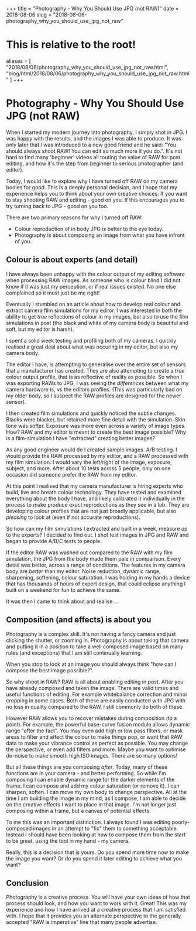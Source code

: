 +++
title = "Photography - Why You Should Use JPG (not RAW)"
date = 2018-08-06
slug = "2018-08-06-photography_why_you_should_use_jpg_not_raw"
# This is relative to the root!
aliases = [ "2018/08/06/photography_why_you_should_use_jpg_not_raw.html", "blog/html/2018/08/06/photography_why_you_should_use_jpg_not_raw.html" ]
+++
# Photography - Why You Should Use JPG (not RAW)

When I started my modern journey into photography, I simply shot in JPG.
I was happy with the results, and the images I was able to produce. It
was only later that I was introduced to a now good friend and he said:
\"You should always shoot RAW! You can edit so much more if you do.\".
It\'s not hard to find many \'beginner\' videos all touting the value of
RAW for post editing, and how it\'s the step from beginner to serious
photographer (and editor).

Today, I would like to explore why I have turned off RAW on my camera
bodies for good. This is a deeply personal decision, and I hope that my
experience helps you to think about your own creative choices. If you
want to stay shooting RAW and editing - good on you. If this encourages
you to try turning back to JPG - good on you too.

There are two primary reasons for why I turned off RAW:

-   Colour reproduction of in body JPG is better to the eye today.
-   Photography is about composing an image from what you have infront
    of you.

## Colour is about experts (and detail)

I have always been unhappy with the colour output of my editing software
when processing RAW images. As someone who is colour blind I did not
know if it was just my perception, or if real issues existed. No one
else complained so it must just be me right!

Eventually I stumbled on an article about how to develop real colour and
extract camera film simulations for my editor. I was interested in both
the ability to get *true* reflections of colour in my images, but also
to use the film simulations in post (the black and white of my camera
body is beautiful and soft, but my editor is harsh).

I spent a solid week testing and profiling both of my cameras. I quickly
realised a great deal about what was occuring in my editor, but also my
camera body.

The editor I have, is attempting to generalise over the entire set of
sensors that a manufacturer has created. They are also attempting to
create a *true* colour output profile, that is as reflective of reality
as possible. So when I was exporting RAWs to JPG, I was seeing the
*differences* between what my camera hardware is, vs the editors
profiles. (This was particularly bad on my older body, so I suspect the
RAW profiles are designed for the newer sensor).

I then created film simulations and quickly noticed the subtle changes.
Blacks were blacker, but retained more fine detail with the simulation.
Skin tone was softer. Exposure was more even across a variety of image
types. How? RAW and my editor is meant to create the best image
possible? Why is a film-simulation I have \"extracted\" creating better
images?

As any good engineer would do I created sample images. A/B testing. I
would provide the RAW processed by my editor, and a RAW processed with
my film simulation. I would vary the left/right of the image, exposure,
subject, and more. After about 10 tests across 5 people, only on one
occasion did someone prefer the RAW from my editor.

At this point I realised that my camera manufacturer is hiring experts
who build, live and breath colour technology. They have tested and
examined everything about the body I have, and likely calibrated it
individually in the process to make produce exact reproductions as they
see in a lab. They are developing colour profiles that are not just
broadly applicable, but also *pleasing* to look at (even if not accurate
reproductions).

So how can my film simulations I extracted and built in a week, measure
up to the experts? I decided to find out. I shot test images in JPG and
RAW and began to provide A/B/C tests to people.

If the editor RAW was washed out compared to the RAW with my film
simulation, the JPG from the body made them pale in comparison. Every
detail was better, across a range of conditions. The features in my
camera body are *better* than my editor. Noise reduction, dynamic range,
sharpening, softening, colour saturation. I was holding in my hands a
device that has thousands of hours of expert design, that could eclipse
anything I built on a weekend for fun to achieve the same.

It was then I came to think about and realise \...

## Composition (and effects) is about you

Photography is a complex skill. It\'s not having a fancy camera and just
clicking the shutter, or zooming in. Photography is about taking that
camera and putting it in a position to take a well composed image based
on many rules (and exceptions) that I am still continually learning.

When you stop to look at an image you should always think \"how can I
compose the best image possible?\".

So why shoot in RAW? RAW is all about enabling editing in *post*. After
you have already composed and taken the image. There are valid times and
useful functions of editing. For example whitebalance correction and
minor cropping in some cases. Both of these are easily conducted with
JPG with no loss in quality compared to the RAW. I still commonly do
both of these.

However RAW allows you to recover mistakes during composition (to a
point). For example, the powerful base-curve fusion module allows
dynamic range \"after the fact\". You may even add high or low pass
filters, or mask areas to filter and affect the colour to make things
pop, or want that RAW data to make your vibrance control as perfect as
possible. You may change the perspective, or even add filters and more.
Maybe you want to optimise de-noise to make smooth high ISO images.
There are so many options!

But all these things are you composing *after*. Today, many of these
functions are in your camera - and better performing. So while I\'m
composing I can enable dynamic range for the darker elements of the
frame. I can compose and add my colour saturation (or remove it). I can
sharpen, soften. I can move my own body to change perspective. All at
the time I am building the image in my mind, as I compose, I am able to
decide on the creative effects I want to place in that image. I\'m not
longer just composing within a frame, but a canvas of potential effects.

To me this was an important distinction. I always found I was editing
poorly-composed images in an attempt to \"fix\" them to something
acceptable. Instead I should have been looking at how to compose them
from the start to be great, using the tool in my hand - my camera.

Really, this is a decision that is yours. Do you spend more time now to
make the image you want? Or do you spend it later editing to achieve
what you want?

## Conclusion

Photography is a creative process. You will have your own ideas of how
that process should look, and how you want to work with it. Great! This
was my experience and how I have arrived at a creative process that I am
satisfied with. I hope that it provides you an alternate perspective to
the generally accepted \"RAW is imperative\" line that many people
advertise.

